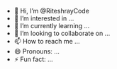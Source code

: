 - 👋 Hi, I’m @RiteshrayCode
- 👀 I’m interested in ...
- 🌱 I’m currently learning ...
- 💞️ I’m looking to collaborate on ...
- 📫 How to reach me ...
- 😄 Pronouns: ...
- ⚡ Fun fact: ...

<!---
RiteshrayCode/RiteshrayCode is a ✨ special ✨ repository because its `README.md` (this file) appears on your GitHub profile.
You can click the Preview link to take a look at your changes.
--->
